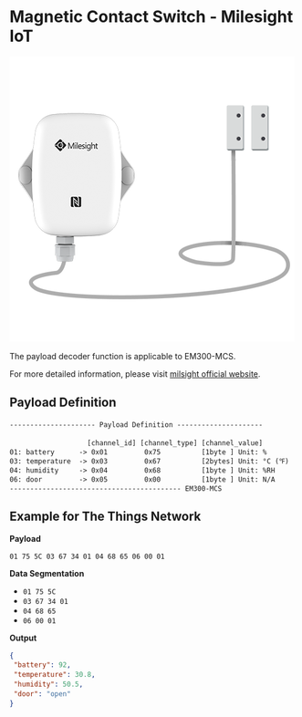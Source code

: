 # Magnetic Contact Switch - Milesight IoT
![EM300-MCS](EM300-MCS.png)

The payload decoder function is applicable to EM300-MCS. 

For more detailed information, please visit [milsight official website](https://wwww.milesight-iot.com).


## Payload Definition

 ```
--------------------- Payload Definition ---------------------

                    [channel_id] [channel_type] [channel_value]
 01: battery      -> 0x01         0x75          [1byte ] Unit: %
 03: temperature  -> 0x03         0x67          [2bytes] Unit: °C (℉)
 04: humidity     -> 0x04         0x68          [1byte ] Unit: %RH
 06: door         -> 0x05         0x00          [1byte ] Unit: N/A
 ------------------------------------------ EM300-MCS
 ```

## Example for The Things Network

**Payload**
```
01 75 5C 03 67 34 01 04 68 65 06 00 01
```



**Data Segmentation**

   - `01 75 5C`
   - `03 67 34 01`
   - `04 68 65`
   - `06 00 01`



**Output**

 ```json
{
  "battery": 92,
  "temperature": 30.8,
  "humidity": 50.5,
  "door": "open"
}
 ```